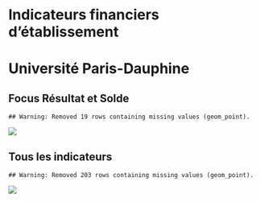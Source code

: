 Indicateurs financiers d’établissement
================

# Université Paris-Dauphine

## Focus Résultat et Solde

    ## Warning: Removed 19 rows containing missing values (geom_point).

![](université_paris_dauphine_files/figure-gfm/etab.focus-1.png)<!-- -->

## Tous les indicateurs

    ## Warning: Removed 203 rows containing missing values (geom_point).

![](université_paris_dauphine_files/figure-gfm/etab-1.png)<!-- -->
